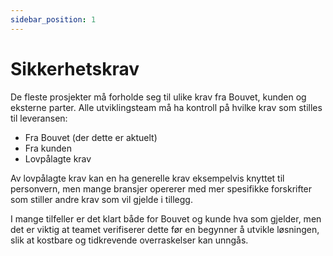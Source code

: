 ```yaml
---
sidebar_position: 1
---
```


# Sikkerhetskrav
De fleste prosjekter må forholde seg til ulike krav fra Bouvet, kunden og eksterne parter. Alle utviklingsteam må ha kontroll på hvilke krav som stilles til leveransen:
* Fra Bouvet (der dette er aktuelt)
* Fra kunden
* Lovpålagte krav

Av lovpålagte krav kan en ha generelle krav eksempelvis knyttet til personvern, men mange bransjer opererer med mer spesifikke forskrifter som stiller andre krav som vil gjelde i tillegg. 

I mange tilfeller er det klart både for Bouvet og kunde hva som gjelder, men det er viktig at teamet verifiserer dette før en begynner å utvikle løsningen, slik at kostbare og tidkrevende overraskelser kan unngås. 